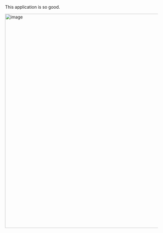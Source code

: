 This application is so good.

<img width="706" alt="image" src="https://github.com/user-attachments/assets/6216783e-87b8-4d50-8928-386dba4f5843" />
